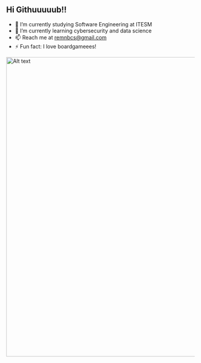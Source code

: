 ## Hi Githuuuuub!!


- 🔭 I’m currently studying Software Engineering at ITESM
- 🌱 I’m currently learning cybersecurity and data science
- 📫 Reach me at remnbcs@gmail.com
- ⚡ Fun fact: I love boardgameees!


<img src="https://github.com/user-attachments/assets/cdd246a3-709e-4b97-935b-55923003e2e6" alt="Alt text" width="800"/>

